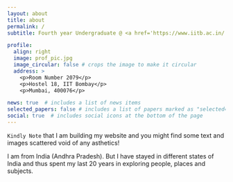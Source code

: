 ```yaml
---
layout: about
title: about
permalink: /
subtitle: Fourth year Undergraduate @ <a href='https://www.iitb.ac.in/'>IIT Bombay</a> pursuing integrated BTech (Electrical Engineering) and MTech (Data Science and Artificial Intelligence)

profile:
  align: right
  image: prof_pic.jpg
  image_circular: false # crops the image to make it circular
  address: >
    <p>Room Number 2079</p>
    <p>Hostel 18, IIT Bombay</p>
    <p>Mumbai, 400076</p>

news: true  # includes a list of news items
selected_papers: false # includes a list of papers marked as "selected={true}"
social: true  # includes social icons at the bottom of the page
---
```


`Kindly Note` that I am building my website and you might find some text and images scattered void of any asthetics!

I am from India (Andhra Pradesh). But I have stayed in different states of India and thus spent my last 20 years in exploring people, places and subjects.  
